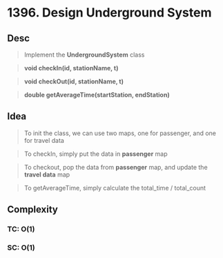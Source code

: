 # 1396. Design Underground System

## Desc

> Implement the **UndergroundSystem** class

> **void checkIn(id, stationName, t)**

> **void checkOut(id, stationName, t)**

> **double getAverageTime(startStation, endStation)**

## Idea

> To init the class, we can use two maps, one for passenger, and one for travel data

> To checkIn, simply put the data in **passenger** map

> To checkout, pop the data from **passenger** map, and update the **travel data** map

> To getAverageTime, simply calculate the total_time / total_count

## Complexity

### TC: O(1)

### SC: O(1)